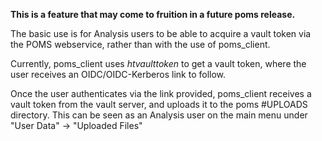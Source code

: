 **This is a feature that may come to fruition in a future poms release.**

The basic use is for Analysis users to be able to acquire a vault token via the POMS webservice, rather than with the use of poms_client.

Currently, poms_client uses _htvaulttoken_ to get a vault token, where the user receives an OIDC/OIDC-Kerberos link to follow.

Once the user authenticates via the link provided, poms_client receives a vault token from the vault server, and uploads it to the poms #UPLOADS directory. This can be seen as an Analysis user on the main menu under "User Data" -> "Uploaded Files"